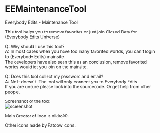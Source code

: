 # EEMaintenanceTool
Everybody Edits - Maintenance Tool  

This tool helps you to remove favorites or just join Closed Beta for (Everybody Edits Universe)  

Q: Why should I use this tool?  
A: In most cases when you have too many favorited worlds, you can't login to (Everybody Edits) mainsite.  
The developers have also seen this as an conclusion, remove favorited worlds would let you join on the mainsite.  


Q: Does this tool collect my password and email?  
A: No It doesn't. The tool will only connect you to Everybody Edits.   
If you are unsure please look into the sourcecode. Or get help from other people.  

Screenshot of the tool:  
![screenshot](https://i.imgur.com/BlLyu12.png)  

Main Creator of Icon is nikko99.  

Other icons made by Fatcow icons.  
